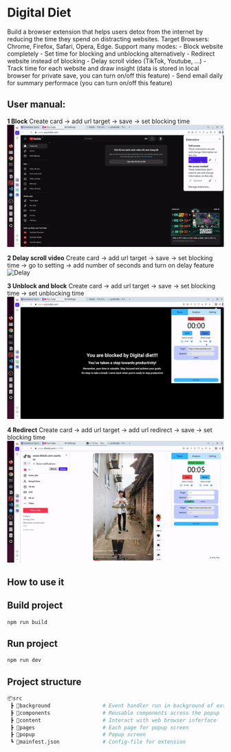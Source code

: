 # Digital Diet

Build a browser extension that helps users detox from the internet by reducing the time they spend on distracting websites. 
Target Browsers: Chrome, Firefox, Safari, Opera, Edge. Support many modes: 
    - Block website completely 
    - Set time for blocking and unblocking alternatively
    - Redirect website instead of blocking 
    - Delay scroll video (TikTok, Youtube, ...)
    - Track time for each website and draw insight (data is stored in local browser for private save, you can turn on/off this feature)
    - Send email daily for summary performace (you can turn on/off this feature)

## User manual: 
**1 Block** Create card -> add url target -> save -> set blocking time
![Block](./img/block.gif)

**2 Delay scroll video** Create card -> add url target -> save -> set blocking time -> go to setting -> add number of seconds and turn on delay feature
![Delay](./img/delay.gif)

**3 Unblock and block** Create card -> add url target -> save -> set blocking time -> set unblocking time 
![Delay](./img/block+unblock.gif)

**4 Redirect** Create card -> add url target -> add url redirect -> save -> set blocking time
![Delay](./img/redirect.gif)


## How to use it



## Build project
```sh
npm run build
```

## Run project 
```sh
npm run dev
```

## Project structure

```py
📦src
 ┣ 📂background                 # Event handler run in background of extension
 ┣ 📂components                 # Reusable components across the popup 
 ┣ 📂content                    # Interact with web browser inferface
 ┣ 📂pages                      # Each page for popup screen 
 ┣ 📂popup                      # Popup screen 
 ┗ 📜mainfest.json              # Config-file for extension
```

